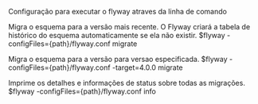 Configuração para executar o flyway atraves da linha de comando


Migra o esquema para a versão mais recente. 
O Flyway criará a tabela de histórico do esquema automaticamente se ela não existir.
$flyway -configFiles={path}/flyway.conf migrate

Migra o esquema para a versão para versao especificada.
$flyway -configFiles={path}/flyway.conf -target=4.0.0 migrate

Imprime os detalhes e informações de status sobre todas as migrações.
$flyway -configFiles={path}/flyway.conf info